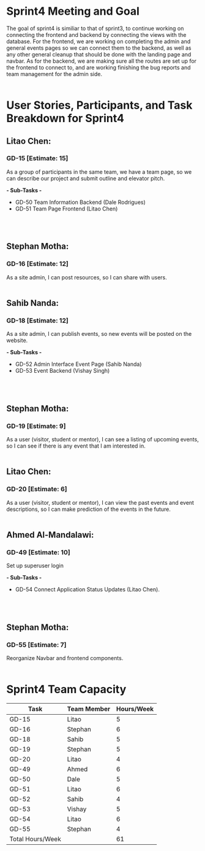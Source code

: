# Sprint4 Meeting and Goal

The goal of sprint4 is similiar to that of sprint3, to continue working on connecting the frontend and backend by connecting the views with the database. For the frontend, we are working on completing the admin and general events pages so we can connect them to the backend, as well as any other general cleanup that should be done with the landing page and navbar. As for the backend, we are making sure all the routes are set up for the frontend to connect to, and are working finishing the bug reports and team management for the admin side.
<br>
<br>

# User Stories, Participants, and Task Breakdown for Sprint4

## Litao Chen:
### GD-15 [Estimate: 15] 
As a group of participants in the same team, we have a team page, so we can describe our project and submit outline and elevator pitch.

<b>- Sub-Tasks -</b>
- GD-50 Team Information Backend (Dale Rodrigues)
- GD-51 Team Page Frontend (Litao Chen)
<br>
<br>

## Stephan Motha: 
### GD-16 [Estimate: 12] 
As a site admin, I can post resources, so I can share with users.
<br>
<br>

## Sahib Nanda:
### GD-18 [Estimate: 12] 
As a site admin, I can publish events, so new events will be posted on the website.

<b>- Sub-Tasks -</b>
- GD-52 Admin Interface Event Page (Sahib Nanda)
- GD-53 Event Backend (Vishay Singh)
<br>
<br>

## Stephan Motha: 
### GD-19 [Estimate: 9] 
As a user (visitor, student or mentor), I can see a listing of upcoming events, so I can see if there is any event that I am interested in.
<br>
<br>

## Litao Chen: 
### GD-20 [Estimate: 6] 
As a user (visitor, student or mentor), I can view the past events and event descriptions, so I can make prediction of the events in the future.
<br>
<br>

## Ahmed Al-Mandalawi:
### GD-49 [Estimate: 10]
Set up superuser login

<b>- Sub-Tasks -</b>
- GD-54 Connect Application Status Updates (Litao Chen).
<br>
<br>

## Stephan Motha:
### GD-55 [Estimate: 7]
Reorganize Navbar and frontend components.
<br>
<br>


# Sprint4 Team Capacity 

Task  | Team Member | Hours/Week
----  | ----------- | ----------
GD-15 | Litao       | 5
GD-16 | Stephan     | 6
GD-18 | Sahib       | 5
GD-19 | Stephan     | 5
GD-20 | Litao       | 4
GD-49 | Ahmed       | 6
GD-50 | Dale        | 5
GD-51 | Litao       | 6
GD-52 | Sahib       | 4
GD-53 | Vishay      | 5
GD-54 | Litao       | 6
GD-55 | Stephan     | 4
Total Hours/Week |  | 61